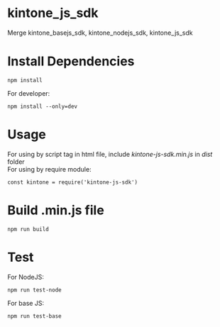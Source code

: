 # kintone_js_sdk
Merge kintone_basejs_sdk, kintone_nodejs_sdk, kintone_js_sdk

# Install Dependencies
```
npm install
```

For developer: <br/>
```
npm install --only=dev
```

# Usage
For using by script tag in html file, include <i>kintone-js-sdk.min.js</i> in <i>dist</i> folder <br/>
For using by require module: <br/>
```
const kintone = require('kintone-js-sdk')
```

# Build .min.js file
```
npm run build
```

# Test
For NodeJS: <br/>
```
npm run test-node
```

For base JS: <br/>
```
npm run test-base
```